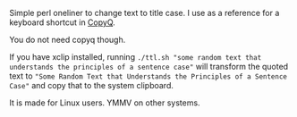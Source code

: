Simple perl oneliner to change text to title case.  I use as a reference for a keyboard shortcut in [CopyQ](https://github.com/hluk/CopyQ).

You do not need copyq though.

If you have xclip installed, running `./ttl.sh "some random text that understands the principles of a sentence case"` will transform the quoted text to `"Some Random Text that Understands the Principles of a Sentence Case"` and copy that to the system clipboard.

It is made for Linux users. YMMV on other systems.
